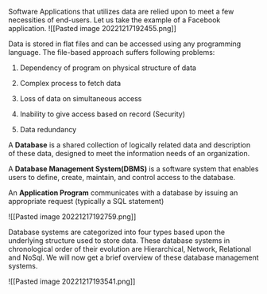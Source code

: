 Software Applications that utilizes data are relied upon to meet a few necessities of end-users. Let us take the example of a Facebook application.
![[Pasted image 20221217192455.png]]

Data is stored in flat files and can be accessed using any programming language. The file-based approach suffers following problems:

1.  Dependency of program on physical structure of data
    
2.  Complex process to fetch data
    
3.  Loss of data on simultaneous access
    
4.  Inability to give access based on record (Security)
    
5.  Data redundancy

A **Database** is a shared collection of logically related data and description of these data, designed to meet the information needs of an organization.

A **Database Management System(DBMS)** is a software system that enables users to define, create, maintain, and control access to the database.

An **Application Program** communicates with a database by issuing an appropriate request (typically a SQL statement)

![[Pasted image 20221217192759.png]]

Database systems are categorized into four types based upon the underlying structure used to store data. These database systems in chronological order of their evolution are Hierarchical, Network, Relational and NoSql. We will now get a brief overview of these database management systems.

![[Pasted image 20221217193541.png]]